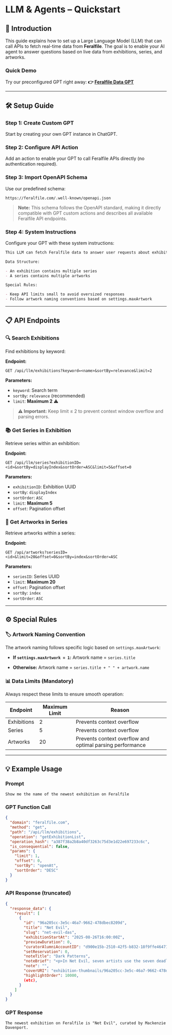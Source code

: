 # LLM & Agents – Quickstart

## 🚀 Introduction

This guide explains how to set up a Large Language Model (LLM) that can call APIs to fetch real-time data from **Feralfile**. The goal is to enable your AI agent to answer questions based on live data from exhibitions, series, and artworks.

### Quick Demo

Try our preconfigured GPT right away:
**👉 [Feralfile Data GPT](https://chatgpt.com/g/g-6894c9f2dfec8191a94e3ae0a7fe82dc-feralfile-data)**

---

## 🛠️ Setup Guide

### Step 1: Create Custom GPT

Start by creating your own GPT instance in ChatGPT.

### Step 2: Configure API Action

Add an action to enable your GPT to call Feralfile APIs directly (no authentication required).

### Step 3: Import OpenAPI Schema

Use our predefined schema:

```
https://feralfile.com/.well-known/openapi.json
```

> **Note:** This schema follows the OpenAPI standard, making it directly compatible with GPT custom actions and describes all available Feralfile API endpoints.

### Step 4: System Instructions

Configure your GPT with these system instructions:

```markdown
This LLM can fetch Feralfile data to answer user requests about exhibitions, series, and artworks.

Data Structure:

- An exhibition contains multiple series
- A series contains multiple artworks

Special Rules:

- Keep API limits small to avoid oversized responses
- Follow artwork naming conventions based on settings.maxArtwork
```

---

## 📋 API Endpoints

### 🔍 Search Exhibitions

Find exhibitions by keyword:

**Endpoint:**

```http
GET /api/llm/exhibitions?keyword=<name>&sortBy=relevance&limit=2
```

**Parameters:**

- `keyword`: Search term
- `sortBy`: `relevance` (recommended)
- `limit`: **Maximum 2** ⚠️

> **⚠️ Important:** Keep limit ≤ 2 to prevent context window overflow and parsing errors.

### 📚 Get Series in Exhibition

Retrieve series within an exhibition:

**Endpoint:**

```http
GET /api/llm/series?exhibitionID=<id>&sortBy=displayIndex&sortOrder=ASC&limit=5&offset=0
```

**Parameters:**

- `exhibitionID`: Exhibition UUID
- `sortBy`: `displayIndex`
- `sortOrder`: `ASC`
- `limit`: **Maximum 5**
- `offset`: Pagination offset

### 🎨 Get Artworks in Series

Retrieve artworks within a series:

**Endpoint:**

```http
GET /api/artworks?seriesID=<id>&limit=20&offset=0&sortBy=index&sortOrder=ASC
```

**Parameters:**

- `seriesID`: Series UUID
- `limit`: **Maximum 20**
- `offset`: Pagination offset
- `sortBy`: `index`
- `sortOrder`: `ASC`

---

## ⚙️ Special Rules

### 🏷️ Artwork Naming Convention

The artwork naming follows specific logic based on `settings.maxArtwork`:

- **If `settings.maxArtwork = 1`:**
  Artwork name = `series.title`

- **Otherwise:**
  Artwork name = `series.title + " " + artwork.name`

### 📊 Data Limits (Mandatory)

Always respect these limits to ensure smooth operation:

| Endpoint    | Maximum Limit | Reason                                                    |
| ----------- | ------------- | --------------------------------------------------------- |
| Exhibitions | 2             | Prevents context overflow                                 |
| Series      | 5             | Prevents context overflow                                 |
| Artworks    | 20            | Prevents context overflow and optimal parsing performance |

---

## 💡 Example Usage

### Prompt

```
Show me the name of the newest exhibition on Feralfile
```

### GPT Function Call

```json
{
  "domain": "feralfile.com",
  "method": "get",
  "path": "/api/llm/exhibitions",
  "operation": "getExhibitionList",
  "operation_hash": "a387f38a2b8a40df3263c75d3e1d22e697233c6c",
  "is_consequential": false,
  "params": {
    "limit": 1,
    "offset": 0,
    "sortBy": "openAt",
    "sortOrder": "DESC"
  }
}
```

### API Response (truncated)

```json
{
  "response_data": {
    "result": [
      {
        "id": "96a205cc-3e5c-46a7-9662-478dbec8209d",
        "title": "Net Evil",
        "slug": "net-evil-das",
        "exhibitionStartAt": "2025-08-26T16:00:00Z",
        "previewDuration": 0,
        "curatorAlumniAccountID": "d900e15b-2510-42f5-b832-18f9ffe46471",
        "setReservation": 0,
        "noteTitle": "Dark Patterns",
        "noteBrief": "<p>In Net Evil, seven artists use the seven deadly sins to explore how evil inhabits the internet. By reflecting how the web enables misdeeds, each work reveals how the occurrence of nefarious behavior on the internet is not a new phenomenon, but part of a long history of human indecency.</p>",
        "note": "",
        "coverURI": "exhibition-thumbnails/96a205cc-3e5c-46a7-9662-478dbec8209d/1755593015",
        "highlightOrder": 10000,
        (etc),
      }
    ]
  }
}
```

### GPT Response

```
The newest exhibition on Feralfile is "Net Evil", curated by Mackenzie Davenport.
```
